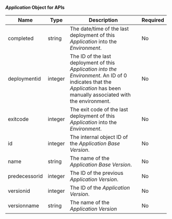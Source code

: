 **_Application_ Object for APIs**

| Name | Type | Description | Required |
| ---- | ---- | ----------- | -------- |
| completed | string | The date/time of the last deployment of this _Application_ into the _Environment_. | No |
| deploymentid | integer | The ID of the last deployment of this _Application into the Environment_. An ID of 0 indicates that the _Application_ has been manually associated with the environment. | No |
| exitcode | integer | The exit code of the last deployment of this _Application_ into the _Environment_. | No |
| id | integer | The internal object ID of the _Application Base Version_. | No |
| name | string | The name of the _Application Base Version_. | No |
| predecessorid | integer | The ID of the previous _Application Version_. | No |
| versionid | integer | The ID of the _Application Version_. | No |
| versionname | string | The name of the _Application Version_ | No |